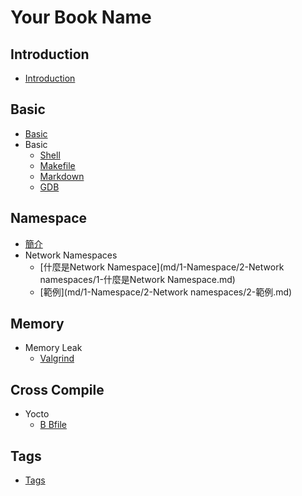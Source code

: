 # Your Book Name

## Introduction
* [Introduction](README.md)


## Basic
  - [Basic](md/0-Basic/1-Basic/1-Basic.md)
  - Basic
    * [Shell](md/0-Basic/1-Basic/2-Shell.md)
    * [Makefile](md/0-Basic/1-Basic/3-Makefile.md)
    * [Markdown](md/0-Basic/1-Basic/4-Markdown.md)
    * [GDB](md/0-Basic/1-Basic/5-GDB.md)

## Namespace
  - [簡介](md/1-Namespace/1-簡介/README.md)
  - Network Namespaces
    * [什麼是Network Namespace](md/1-Namespace/2-Network namespaces/1-什麼是Network Namespace.md)
    * [範例](md/1-Namespace/2-Network namespaces/2-範例.md)

## Memory
  - Memory Leak
    * [Valgrind](md/8-Memory/1-Memory_Leak/1-valgrind.md)

## Cross Compile
  - Yocto
    * [B Bfile](md/11-Cross_compile/1-Yocto/1-BBfile.md)

## Tags
* [Tags](tags.md)

